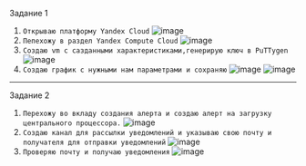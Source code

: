 
Задание 1

1. `Открываю платформу Yandex Cloud` ![image](https://github.com/Flirex1/smon-homeworks/assets/133591860/46692b12-54dd-4fd4-ae5f-03c3288695b7)
2. `Пепехожу в раздел Yandex Compute Cloud` ![image](https://github.com/Flirex1/smon-homeworks/assets/133591860/8bc25287-251a-43a7-8336-4e98ddf22189)
3. `Создаю vm с сазданными характеристиками,генерирую ключ в PuTTygen` ![image](https://github.com/Flirex1/smon-homeworks/assets/133591860/6bfa33d5-0d62-46b7-8394-39702fd0d5c9)
4. `Создаю график с нужными нам параметрами и сохраняю` ![image](https://github.com/Flirex1/smon-homeworks/assets/133591860/e8f4ab4d-7192-43f8-b2f2-f78b2bd03d40) ![image](https://github.com/Flirex1/smon-homeworks/assets/133591860/01ad4481-18c5-4840-b435-d94e2180b5a4)
---

Задание 2
1. `Перехожу во вкладу создания алерта и создаю алерт на загрузку центрального процессора.` ![image](https://github.com/Flirex1/smon-homeworks/assets/133591860/d0b74add-b4a5-4645-86be-6d731bd4c6ac)
2. `Создаю канал для рассылки уведомлений и указываю свою почту и получателя для отправки уведомлений` ![image](https://github.com/Flirex1/smon-homeworks/assets/133591860/9902d5a1-6323-4de5-b606-63673059b5ef)
3. `Проверяю почту и получаю уведомления` ![image](https://github.com/Flirex1/smon-homeworks/assets/133591860/5771f548-e677-4102-a6f0-23f18163d0c1)


